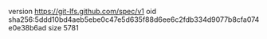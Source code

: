 version https://git-lfs.github.com/spec/v1
oid sha256:5ddd10bd4aeb5ebe0c47e5d635f88d6ee6c2fdb334d9077b8cfa074e0e38b6ad
size 5781
